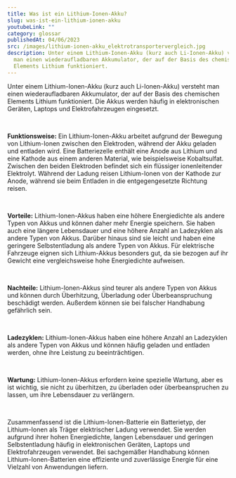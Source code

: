 ```yaml
---
title: Was ist ein Lithium-Ionen-Akku?
slug: was-ist-ein-lithium-ionen-akku
youtubeLink: ""
category: glossar
publishedAt: 04/06/2023
src: /images/lithium-ionen-akku_elektrotransportervergleich.jpg
description: Unter einem Lithium-Ionen-Akku (kurz auch Li-Ionen-Akku) versteht
  man einen wiederaufladbaren Akkumulator, der auf der Basis des chemischen
  Elements Lithium funktioniert.
---
```

Unter einem Lithium-Ionen-Akku (kurz auch Li-Ionen-Akku) versteht man einen wiederaufladbaren Akkumulator, der auf der Basis des chemischen Elements Lithium funktioniert. Die Akkus werden häufig in elektronischen Geräten, Laptops und Elektrofahrzeugen eingesetzt.  

<br />

**Funktionsweise:** Ein Lithium-Ionen-Akku arbeitet aufgrund der Bewegung von Lithium-Ionen zwischen den Elektroden, während der Akku geladen und entladen wird. Eine Batteriezelle enthält eine Anode aus Lithium und eine Kathode aus einem anderen Material, wie beispielsweise Kobaltsulfat. Zwischen den beiden Elektroden befindet sich ein flüssiger ionenleitender Elektrolyt. Während der Ladung reisen Lithium-Ionen von der Kathode zur Anode, während sie beim Entladen in die entgegengesetzte Richtung reisen. 

<br />

**Vorteile:** Lithium-Ionen-Akkus haben eine höhere Energiedichte als andere Typen von Akkus und können daher mehr Energie speichern. Sie haben auch eine längere Lebensdauer und eine höhere Anzahl an Ladezyklen als andere Typen von Akkus. Darüber hinaus sind sie leicht und haben eine geringere Selbstentladung als andere Typen von Akkus. Für elektrische Fahrzeuge eignen sich Lithium-Akkus besonders gut, da sie bezogen auf ihr Gewicht eine vergleichsweise hohe Energiedichte aufweisen.

<br />

**Nachteile:** Lithium-Ionen-Akkus sind teurer als andere Typen von Akkus und können durch Überhitzung, Überladung oder Überbeanspruchung beschädigt werden. Außerdem können sie bei falscher Handhabung gefährlich sein.

<br />

**Ladezyklen:** Lithium-Ionen-Akkus haben eine höhere Anzahl an Ladezyklen als andere Typen von Akkus und können häufig geladen und entladen werden, ohne ihre Leistung zu beeinträchtigen.

<br />

**Wartung:** Lithium-Ionen-Akkus erfordern keine spezielle Wartung, aber es ist wichtig, sie nicht zu überhitzen, zu überladen oder überbeanspruchen zu lassen, um ihre Lebensdauer zu verlängern.

<br />

Zusammenfassend ist die Lithium-Ionen-Batterie ein Batterietyp, der Lithium-Ionen als Träger elektrischer Ladung verwendet. Sie werden aufgrund ihrer hohen Energiedichte, langen Lebensdauer und geringen Selbstentladung häufig in elektronischen Geräten, Laptops und Elektrofahrzeugen verwendet. Bei sachgemäßer Handhabung können Lithium-Ionen-Batterien eine effiziente und zuverlässige Energie für eine Vielzahl von Anwendungen liefern.